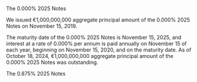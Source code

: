 The 0.000% 2025 Notes

We issued €1,000,000,000 aggregate principal amount of the 0.000% 2025 Notes on November 15, 2019.

The maturity date of the 0.000% 2025 Notes is November 15, 2025, and interest at a rate of 0.000% per annum is
paid annually on November 15 of each year, beginning on November 15, 2020, and on the maturity date. As of
October 18, 2024, €1,000,000,000 aggregate principal amount of the 0.000% 2025 Notes was outstanding.

The 0.875% 2025 Notes